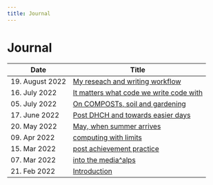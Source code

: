 ```yaml
---
title: Journal
---
```

# Journal
| Date            | Title                                   |
| --------------- | --------------------------------------- |
| 19. August 2022 | [My reseach and writing workflow](journal/2022-08-19.md)         |
| 16. July 2022   | [It matters what code we write code with](journal/2022-07-16.md) |
| 05. July 2022   | [On COMPOSTs, soil and gardening](journal/2022-07-05.md)         |
| 17. June 2022   | [Post DHCH and towards easier days](journal/2022-06-17.md)       |
| 20. May 2022    | [May, when summer arrives](journal/2022-05-20.md)                |
| 09. Apr 2022    | [computing with limits](journal/2022-04-09.md)                   |
| 15. Mar 2022    | [post achievement practice](journal/2022-03-15.md)               |
| 07. Mar 2022    | [into the media^alps](journal/2022-03-07.md)                     |
| 21. Feb 2022    | [Introduction](journal/2022-02-21.md)                            |